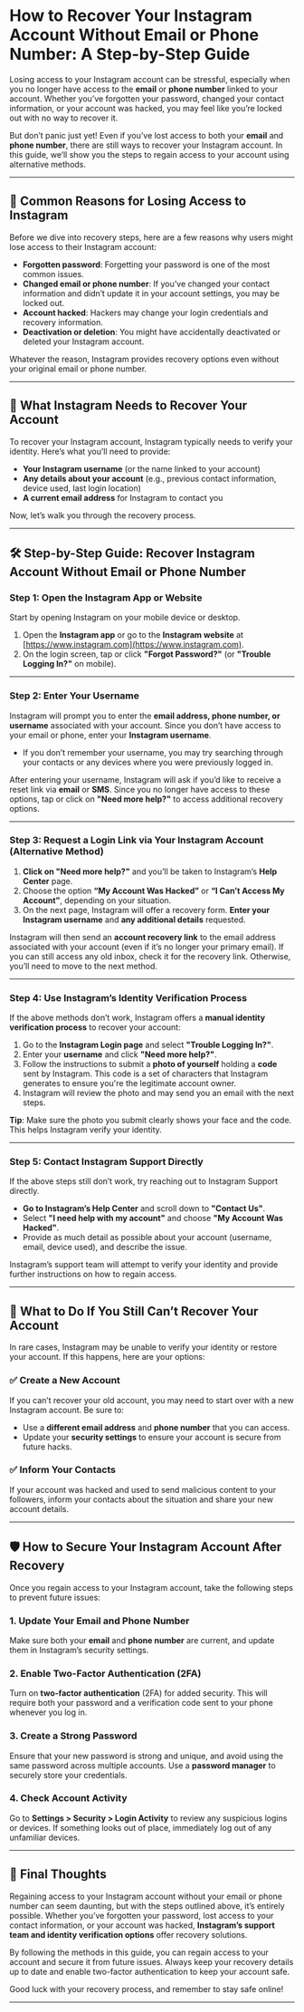 # **How to Recover Your Instagram Account Without Email or Phone Number: A Step-by-Step Guide**

Losing access to your Instagram account can be stressful, especially when you no longer have access to the **email** or **phone number** linked to your account. Whether you’ve forgotten your password, changed your contact information, or your account was hacked, you may feel like you’re locked out with no way to recover it.

But don’t panic just yet! Even if you’ve lost access to both your **email** and **phone number**, there are still ways to recover your Instagram account. In this guide, we’ll show you the steps to regain access to your account using alternative methods.

---

## 🚨 **Common Reasons for Losing Access to Instagram**

Before we dive into recovery steps, here are a few reasons why users might lose access to their Instagram account:

- **Forgotten password**: Forgetting your password is one of the most common issues.
- **Changed email or phone number**: If you’ve changed your contact information and didn’t update it in your account settings, you may be locked out.
- **Account hacked**: Hackers may change your login credentials and recovery information.
- **Deactivation or deletion**: You might have accidentally deactivated or deleted your Instagram account.

Whatever the reason, Instagram provides recovery options even without your original email or phone number.

---

## 🧠 **What Instagram Needs to Recover Your Account**

To recover your Instagram account, Instagram typically needs to verify your identity. Here’s what you’ll need to provide:

- **Your Instagram username** (or the name linked to your account)
- **Any details about your account** (e.g., previous contact information, device used, last login location)
- **A current email address** for Instagram to contact you

Now, let’s walk you through the recovery process.

---

## 🛠 **Step-by-Step Guide: Recover Instagram Account Without Email or Phone Number**

### **Step 1: Open the Instagram App or Website**

Start by opening Instagram on your mobile device or desktop.

1. Open the **Instagram app** or go to the **Instagram website** at [https://www.instagram.com](https://www.instagram.com).
2. On the login screen, tap or click **"Forgot Password?"** (or **"Trouble Logging In?"** on mobile).

---

### **Step 2: Enter Your Username**

Instagram will prompt you to enter the **email address, phone number, or username** associated with your account. Since you don’t have access to your email or phone, enter your **Instagram username**.

- If you don’t remember your username, you may try searching through your contacts or any devices where you were previously logged in.

After entering your username, Instagram will ask if you’d like to receive a reset link via **email** or **SMS**. Since you no longer have access to these options, tap or click on **"Need more help?"** to access additional recovery options.

---

### **Step 3: Request a Login Link via Your Instagram Account (Alternative Method)**

1. **Click on "Need more help?"** and you’ll be taken to Instagram’s **Help Center** page.
2. Choose the option **“My Account Was Hacked”** or **“I Can’t Access My Account”**, depending on your situation.
3. On the next page, Instagram will offer a recovery form. **Enter your Instagram username** and **any additional details** requested.

Instagram will then send an **account recovery link** to the email address associated with your account (even if it’s no longer your primary email). If you can still access any old inbox, check it for the recovery link. Otherwise, you’ll need to move to the next method.

---

### **Step 4: Use Instagram’s Identity Verification Process**

If the above methods don’t work, Instagram offers a **manual identity verification process** to recover your account:

1. Go to the **Instagram Login page** and select **"Trouble Logging In?"**.
2. Enter your **username** and click **"Need more help?"**.
3. Follow the instructions to submit a **photo of yourself** holding a **code** sent by Instagram. This code is a set of characters that Instagram generates to ensure you're the legitimate account owner.
4. Instagram will review the photo and may send you an email with the next steps.

**Tip**: Make sure the photo you submit clearly shows your face and the code. This helps Instagram verify your identity.

---

### **Step 5: Contact Instagram Support Directly**

If the above steps still don’t work, try reaching out to Instagram Support directly.

- **Go to Instagram’s Help Center** and scroll down to **"Contact Us"**.
- Select **"I need help with my account"** and choose **"My Account Was Hacked"**.
- Provide as much detail as possible about your account (username, email, device used), and describe the issue.

Instagram’s support team will attempt to verify your identity and provide further instructions on how to regain access.

---

## 🔧 **What to Do If You Still Can’t Recover Your Account**

In rare cases, Instagram may be unable to verify your identity or restore your account. If this happens, here are your options:

### ✅ **Create a New Account**
If you can’t recover your old account, you may need to start over with a new Instagram account. Be sure to:

- Use a **different email address** and **phone number** that you can access.
- Update your **security settings** to ensure your account is secure from future hacks.

### ✅ **Inform Your Contacts**
If your account was hacked and used to send malicious content to your followers, inform your contacts about the situation and share your new account details.

---

## 🛡 **How to Secure Your Instagram Account After Recovery**

Once you regain access to your Instagram account, take the following steps to prevent future issues:

### 1. **Update Your Email and Phone Number**
Make sure both your **email** and **phone number** are current, and update them in Instagram’s security settings.

### 2. **Enable Two-Factor Authentication (2FA)**
Turn on **two-factor authentication** (2FA) for added security. This will require both your password and a verification code sent to your phone whenever you log in.

### 3. **Create a Strong Password**
Ensure that your new password is strong and unique, and avoid using the same password across multiple accounts. Use a **password manager** to securely store your credentials.

### 4. **Check Account Activity**
Go to **Settings > Security > Login Activity** to review any suspicious logins or devices. If something looks out of place, immediately log out of any unfamiliar devices.

---

## 📌 **Final Thoughts**

Regaining access to your Instagram account without your email or phone number can seem daunting, but with the steps outlined above, it’s entirely possible. Whether you’ve forgotten your password, lost access to your contact information, or your account was hacked, **Instagram’s support team and identity verification options** offer recovery solutions.

By following the methods in this guide, you can regain access to your account and secure it from future issues. Always keep your recovery details up to date and enable two-factor authentication to keep your account safe.

Good luck with your recovery process, and remember to stay safe online!

---
